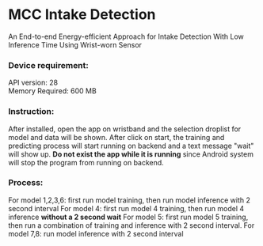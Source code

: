 # MCC Intake Detection
An End-to-end Energy-efficient Approach for Intake Detection With Low Inference Time Using Wrist-worn Sensor
 
### Device requirement:
API version: 28 <br>
Memory Required: 600 MB <br>

### Instruction:
After installed, open the app on wristband and the selection droplist for model and data will be shown. After click on start, the training and predicting process will start running on backend and a text message "wait" will show up. <b>Do not exist the app while it is running</b> since Android system will stop the program from running on backend. 

### Process: 
For model 1,2,3,6: first run model training, then run model inference with 2 second interval
For model 4: first run model 4 training, then run model 4 inference <b>without a 2 second wait</b>
For model 5: first run model 5 training, then run a combination of training and inference with 2 second interval.
For model 7,8: run model inference with 2 second interval
